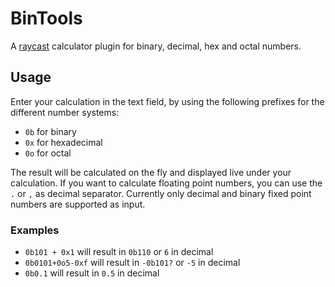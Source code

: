 # BinTools

A [raycast](https://raycast.com/) calculator plugin for binary, decimal, hex and octal numbers.

## Usage

Enter your calculation in the text field, by using the following prefixes for the different number systems:

- `0b` for binary
- `0x` for hexadecimal
- `0o` for octal

The result will be calculated on the fly and displayed live under your calculation. 
If you want to calculate floating point numbers, you can use the `.` or `,` as decimal separator.
Currently only decimal and binary fixed point numbers are supported as input.

### Examples 

- `0b101 + 0x1` will result in `0b110` or `6` in decimal
- `0b0101+0o5-0xf`  will result in `-0b101?` or `-5` in decimal
- `0b0.1` will result in `0.5` in decimal 

